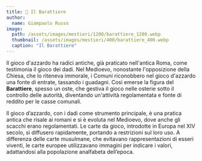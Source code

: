 ```yaml
---
title: 🎲 Il Barattiere
author:
  name: Giampaolo Russo
image: 
  path: /assets/images/mestieri/1200/barattiere_1200.webp
  thumbnail: /assets/images/mestieri/400/barattiere_400.webp
  caption: "Il Barattiere"
---
```



Il gioco d'azzardo ha radici antiche, già praticato nell'antica Roma, come testimonia il gioco dei dadi. Nel Medioevo, nonostante l'opposizione della Chiesa, che lo riteneva immorale, i Comuni riconobbero nel gioco d'azzardo una fonte di entrate, tassando i guadagni. Così emerse la figura del **Barattiere**, spesso un oste, che gestiva il gioco nelle osterie sotto il controllo delle autorità, diventando un'attività regolamentata e fonte di reddito per le casse comunali.

<!-- more -->

Il gioco d’azzardo, con i dadi come strumento principale, è una pratica antica che risale ai romani e si è evoluta nel Medioevo, dove anche gli scacchi erano regolamentati. Le carte da gioco, introdotte in Europa nel XIV secolo, si diffusero rapidamente, portando a restrizioni sul loro uso. A differenza delle carte musulmane, che evitavano rappresentazioni di esseri viventi, le carte europee utilizzavano immagini per indicare i valori, adattandosi alla popolazione analfabeta dell’epoca.
